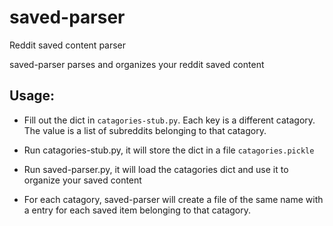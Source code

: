 # saved-parser
Reddit saved content parser

saved-parser parses and organizes your reddit saved content
      
## Usage: 
  * Fill out the dict in `catagories-stub.py`. Each key is a different catagory. The value is 
    a list of subreddits belonging to that catagory.
      
  * Run catagories-stub.py, it will store the dict in a file `catagories.pickle`
      
  * Run saved-parser.py, it will load the catagories dict and use it to organize your saved content
      
  * For each catagory, saved-parser will create a file of the same name with a entry for each saved
    item belonging to that catagory.     
